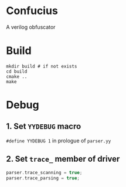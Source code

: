 # Confucius

A verilog obfuscator

# Build

```
mkdir build # if not exists
cd build
cmake ..
make
```
# Debug

## 1. Set `YYDEBUG` macro

`#define YYDEBUG 1` in prologue of `parser.yy`

## 2. Set `trace_` member of driver

```c++
parser.trace_scanning = true;
parser.trace_parsing = true;
```

